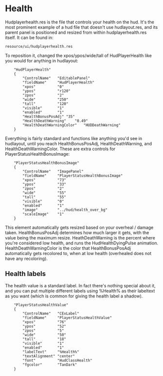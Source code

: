 # Health

Hudplayerhealth.res is the file that controls your health on the hud. It's the most prominent example of a hud file that doesn't use hudlayout.res, and its parent panel is positioned and resized from within hudplayerhealth.res itself. It can be found in:
```
resource/ui/hudplayerhealth.res
```

To reposition it, changed the xpos/ypos/wide/tall of HudPlayerHealth like you would for anything in hudlayout:
```
	"HudPlayerHealth"
	{
		"ControlName"	"EditablePanel"
		"fieldName"		"HudPlayerHealth"
		"xpos"			"0"
		"ypos"			"r120"
		"zpos"			"2"
		"wide"			"250"
		"tall"			"120"
		"visible"		"1"
		"enabled"		"1"	
		"HealthBonusPosAdj"	"35"
		"HealthDeathWarning"	"0.49"
		"HealthDeathWarningColor"	"HUDDeathWarning"
	}
```
Everything is fairly standard and functions like anything you'd see in hudlayout, until you reach HealthBonusPosAdj, HealthDeathWarning, and HealthDeathWarningColor. These are extra controls for PlayerStatusHealthBonusImage:
```
	"PlayerStatusHealthBonusImage"
	{
		"ControlName"	"ImagePanel"
		"fieldName"		"PlayerStatusHealthBonusImage"
		"xpos"			"73"
		"ypos"			"33"
		"zpos"			"2"
		"wide"			"55"
		"tall"			"55"
		"visible"		"0"
		"enabled"		"1"
		"image"			"../hud/health_over_bg"
		"scaleImage"	"1"	
	}
```
This element automatically gets resized based on your overheal / damage taken. HealthBonusPosAdj determines how much larger it gets, with the value being the maximum resize. HeathDeathWarning is the percent where you're considered low health, and runs the HudHealthDyingPulse animation. HealthDeathWarningColor is the color that HealthBonusPosAdj automatically gets recolored to, when at low health (overhealed does not have any recoloring).

## Health labels

The health value is a standard label. In fact there's nothing special about it, and you can put multiple different labels using %Health% as their labeltext as you want (which is common for giving the health label a shadow).
```
	"PlayerStatusHealthValue"
	{
		"ControlName"	"CExLabel"
		"fieldName"		"PlayerStatusHealthValue"
		"xpos"			"76"
		"ypos"			"52"
		"zpos"			"5"
		"wide"			"50"
		"tall"			"18"
		"visible"		"1"
		"enabled"		"1"
		"labelText"		"%Health%"
		"textAlignment"	"center"	
		"font"			"HudClassHealth"
		"fgcolor"		"TanDark"
	}
```
